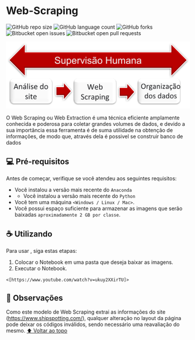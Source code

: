 # Web-Scraping

<!---Esses são exemplos. Veja https://shields.io para outras pessoas ou para personalizar este conjunto de escudos. Você pode querer incluir dependências, status do projeto e informações de licença aqui--->

![GitHub repo size](https://img.shields.io/github/repo-size/iuricode/README-template?style=for-the-badge)
![GitHub language count](https://img.shields.io/github/languages/count/iuricode/README-template?style=for-the-badge)
![GitHub forks](https://img.shields.io/github/forks/iuricode/README-template?style=for-the-badge)
![Bitbucket open issues](https://img.shields.io/bitbucket/issues/iuricode/README-template?style=for-the-badge)
![Bitbucket open pull requests](https://img.shields.io/bitbucket/pr-raw/iuricode/README-template?style=for-the-badge)

<img src="web.png" alt="web">

O Web Scraping ou Web Extraction é uma técnica eficiente amplamente conhecida e poderosa para coletar grandes volumes de dados, e devido a sua importância essa ferramenta é de suma utilidade na obtenção de informações, de modo que, através dela é possivel se construir banco de dados

## 💻 Pré-requisitos

Antes de começar, verifique se você atendeu aos seguintes requisitos:
* Você instalou a versão mais recente do `Anaconda`
* * Você instalou a versão mais recente do `Python`
* Você tem uma máquina `<Windows / Linux / Mac>`.
* Você possui espaço suficiente para armazenar as imagens que serão baixadas `aproximadamente 2 GB por classe`.


## ☕ Utilizando <Web Scraping>

Para usar <Web Scraping>, siga estas etapas:
1. Colocar o Notebook em uma pasta que deseja baixar as imagens.
2. Executar o Notebook.
```
<[https://www.youtube.com/watch?v=ukuy2XXirTU]>
```


## 📝 Observações

Como este modelo de Web Scraping extrai as informações do site (https://www.shipspotting.com/), qualquer alteração no layout da página pode deixar os códigos inválidos, sendo necessário uma reavaliação do mesmo.
[⬆ Voltar ao topo](#nome-do-projeto)<br>

